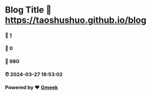 # Blog Title :link: https://taoshushuo.github.io/blog 
### :page_facing_up: [1](https://taoshushuo.github.io/blog/tag.html) 
### :speech_balloon: 0 
### :hibiscus: 980 
### :alarm_clock: 2024-03-27 18:53:02 
### Powered by :heart: [Gmeek](https://github.com/Meekdai/Gmeek)
